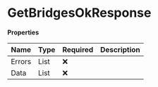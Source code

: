 # GetBridgesOkResponse

**Properties**

| Name   | Type            | Required | Description |
| :----- | :-------------- | :------- | :---------- |
| Errors | List<Error>     | ❌       |             |
| Data   | List<BridgeGet> | ❌       |             |

<!-- This file was generated by liblab | https://liblab.com/ -->
